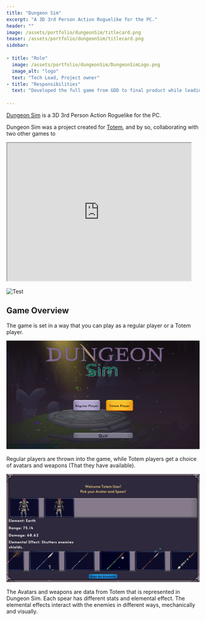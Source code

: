 ```yaml
---
title: "Dungeon Sim"
excerpt: "A 3D 3rd Person Action Roguelike for the PC."
header: ""
image: /assets/portfolio/dungeonSim/titlecard.png
teaser: /assets/portfolio/dungeonSim/titlecard.png
sidebar:

- title: "Role"
  image: /assets/portfolio/dungeonSim/DungeonSimLogo.png
  image_alt: "logo"
  text: "Tech Lead, Project owner"
- title: "Responsibilities"
  text: "Developed the full game from GDD to final product while leading a small team."

---
```


[Dungeon Sim][Dungeon] is a 3D 3rd Person Action Roguelike for the PC.

Dungeon Sim was a project created for [Totem], and by so, collaborating with two other games to

<iframe width="480" height="360" src="https://www.youtube.com/watch?v=F8Pp49qUrH4"> </iframe>

![Test](https://www.youtube.com/watch?v=F8Pp49qUrH4)
## Game Overview

The game is set in a way that you can play as a regular player or a Totem player.

![home][home]

Regular players are thrown into the game, while Totem players get a choice of avatars and weapons (That they have
available).

![selection]

The Avatars and weapons are data from Totem that is represented in Dungeon Sim. Each spear has different stats and
elemental effect.
The elemental effects interact with the enemies in different ways, mechanically and visually.


[Dungeon]:https://leos-clockworks.itch.io/dungeon-sim

[home]:/assets/portfolio/dungeonSim/homescreen.png

[play]:/assets/portfolio/dungeonSim/playable.png

[selection]:/assets/portfolio/dungeonSim/selectionscreen.png

[Totem]:https://totem.gdn/bin/view/Main/